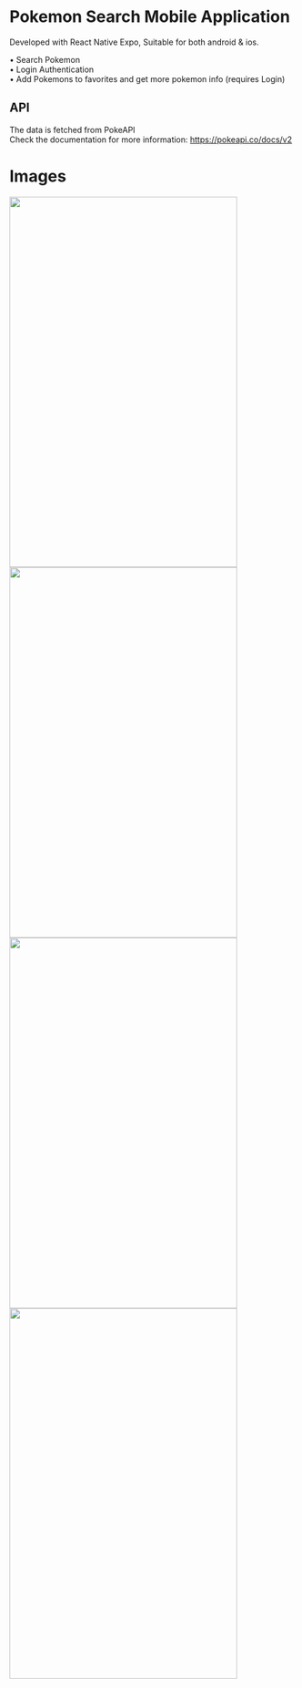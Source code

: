 # Pokemon Search Mobile Application 

Developed with React Native Expo, Suitable for both android & ios.

• Search Pokemon<br/>
• Login Authentication<br/>
• Add Pokemons to favorites and get more pokemon info (requires Login)


## API

The data is fetched from PokeAPI<br/>
Check the documentation for more information: https://pokeapi.co/docs/v2

# Images
 <img src="https://user-images.githubusercontent.com/63442785/175824283-a733ae57-f5dc-4ce0-8e4e-61f4dc0c9d7f.PNG" width="400" height="650"> <img src="https://user-images.githubusercontent.com/63442785/175825928-14d32f3e-7e3d-443a-93cf-7382d8881ff7.png" width="400" height="650"> <img src="https://user-images.githubusercontent.com/63442785/175825601-1ae3c997-8666-434a-a5cc-0557f815cf92.png" width="400" height="650"> <img src="https://user-images.githubusercontent.com/63442785/175825783-26513f65-2b04-4731-9a2d-bee6f8fc8d2c.png" width="400" height="650"> 
